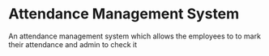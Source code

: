 # Attendance Management System
An attendance management system which allows the employees to to mark their attendance and admin to check it
